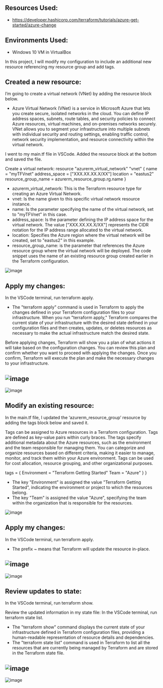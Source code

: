 ## Resources Used:
- https://developer.hashicorp.com/terraform/tutorials/azure-get-started/azure-change

## Environments Used:
- Windows 10 VM in VirtualBox

In this project, I will modify my configuration to include an additional new resource referencing my resource group and add tags.
 
## Created a new resource:
I’m going to create a virtual network (VNet) by adding the resource block below.

- Azure Virtual Network (VNet) is a service in Microsoft Azure that lets you create secure, isolated networks in the cloud. You can define IP address spaces, subnets, route tables, and security policies to connect Azure resources, virtual machines, and on-premises networks securely. VNet allows you to segment your infrastructure into multiple subnets with individual security and routing settings, enabling traffic control, network security implementation, and resource connectivity within the virtual network.

I went to my main.tf file in VSCode. Added the resource block at the bottom and saved the file.

Create a virtual network:
resource "azurerm_virtual_network" "vnet" {
  name                = "myTFVnet"
  address_space       = ["XXX.XX.XX.X/XX"]
  location            = "eastus2"
  resource_group_name = azurerm_resource_group.rg.name
}

- azurerm_virtual_network: This is the Terraform resource type for creating an Azure Virtual Network.
- vnet: Is the name given to this specific virtual network resource instance.
- name: Is the parameter specifying the name of the virtual network, set to "myTFVnet" in this case.
- address_space: Is the parameter defining the IP address space for the virtual network. The value ["XXX.XX.XX.X/XX"] represents the CIDR notation for the IP address range allocated to the virtual network.
- location: Specifies the Azure region where the virtual network will be created, set to "eastus2" in this example.
- resource_group_name: is the parameter that references the Azure resource group where the virtual network will be deployed. The code snippet uses the name of an existing resource group created earlier in the Terraform configuration.

![image](https://github.com/JasmineH18/Terraform/assets/156473751/01ca8950-9ace-498a-982a-689843b17881)

 ## Apply my changes:
 In the VSCode terminal, run terraform apply.

- The "terraform apply" command is used in Terraform to apply the changes defined in your Terraform configuration files to your infrastructure. When you run "terraform apply," Terraform compares the current state of your infrastructure with the desired state defined in your configuration files and then creates, updates, or deletes resources as necessary to make the actual infrastructure match the desired state.

Before applying changes, Terraform will show you a plan of what actions it will take based on the configuration changes. You can review this plan and confirm whether you want to proceed with applying the changes. Once you confirm, Terraform will execute the plan and make the necessary changes to your infrastructure.

![image](https://github.com/JasmineH18/Terraform/assets/156473751/613cc1e8-d80e-4075-a9eb-c301bd45499d)
-
![image](https://github.com/JasmineH18/Terraform/assets/156473751/ca3c6a7b-ac73-4fe3-a0d0-c7aa0bc10a17)

## Modify an existing resource:
In the main.tf file, I updated the ‘azurerm_resource_group’ resource by adding the tags block below and saved it.

Tags can be assigned to Azure resources in a Terraform configuration. Tags are defined as key-value pairs within curly braces. The tags specify additional metadata about the Azure resources, such as the environment and the team responsible for managing them. You can categorize and organize resources based on different criteria, making it easier to manage, monitor, and track them within your Azure environment. Tags can be used for cost allocation, resource grouping, and other organizational purposes.

  tags = {
     Environment = "Terraform Getting Started"
     Team = "Azure"
  }
}

- The key "Environment" is assigned the value "Terraform Getting Started", indicating the environment or project to which the resources belong.
- The key "Team" is assigned the value "Azure", specifying the team within the organization that is responsible for the resources.

![image](https://github.com/JasmineH18/Terraform/assets/156473751/57a2e89e-e2d8-417f-8e25-8360a34e275c)

## Apply my changes:
In the VSCode terminal, run terraform apply.

- The prefix ~ means that Terraform will update the resource in-place.

![image](https://github.com/JasmineH18/Terraform/assets/156473751/91daaba8-c3c1-4423-8686-4b04f82fe40b)
-
![image](https://github.com/JasmineH18/Terraform/assets/156473751/7224377b-0642-439d-b94f-d1e99a64eb64)

## Review updates to state:
In the VSCode terminal, run terraform show.

Review the updated information in my state file:
In the VSCode terminal, run terraform state list.

- The "terraform show" command displays the current state of your infrastructure defined in Terraform configuration files, providing a human-readable representation of resource details and dependencies.
- The "terraform state list" command is used in Terraform to list all the resources that are currently being managed by Terraform and are stored in the Terraform state file.

![image](https://github.com/JasmineH18/Terraform/assets/156473751/409d9f51-a806-4760-a549-e48f2b80a010)
-
![image](https://github.com/JasmineH18/Terraform/assets/156473751/97ea275d-8b37-422d-97e7-d9495c0ed996)









